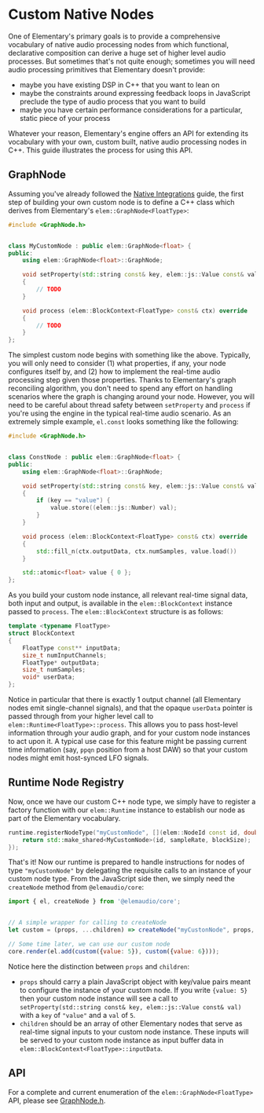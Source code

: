 # Custom Native Nodes

One of Elementary's primary goals is to provide a comprehensive vocabulary of
native audio processing nodes from which functional, declarative composition
can derive a huge set of higher level audio processes. But sometimes that's not
quite enough; sometimes you will need audio processing primitives
that Elementary doesn't provide:

* maybe you have existing DSP in C++ that you want to lean on
* maybe the constraints around expressing feedback loops in JavaScript preclude the type of audio process that you want to build
* maybe you have certain performance considerations for a particular, static piece of your process

Whatever your reason, Elementary's engine offers an API for extending its vocabulary
with your own, custom built, native audio processing nodes in C++. This guide
illustrates the process for using this API.

## GraphNode

Assuming you've already followed the [Native Integrations](./Native_Integrations.md) guide,
the first step of building your own custom node is to define a C++ class which
derives from Elementary's `elem::GraphNode<FloatType>`:


```cpp
#include <GraphNode.h>


class MyCustomNode : public elem::GraphNode<float> {
public:
    using elem::GraphNode<float>::GraphNode;

    void setProperty(std::string const& key, elem::js::Value const& val) override
    {
        // TODO
    }

    void process (elem::BlockContext<FloatType> const& ctx) override
    {
        // TODO
    }
};
```

The simplest custom node begins with something like the above. Typically, you will only need to
consider (1) what properties, if any, your node configures itself by, and (2) how to implement the
real-time audio processing step given those properties. Thanks to Elementary's graph reconciling algorithm,
you don't need to spend any effort on handling scenarios where the graph is changing around your node.
However, you will need to be careful about thread safety between `setProperty` and `process` if you're using
the engine in the typical real-time audio scenario. As an extremely simple example, `el.const` looks something
like the following:

```cpp
#include <GraphNode.h>


class ConstNode : public elem::GraphNode<float> {
public:
    using elem::GraphNode<float>::GraphNode;

    void setProperty(std::string const& key, elem::js::Value const& val) override
    {
        if (key == "value") {
            value.store((elem::js::Number) val);
        }
    }

    void process (elem::BlockContext<FloatType> const& ctx) override
    {
        std::fill_n(ctx.outputData, ctx.numSamples, value.load())
    }

    std::atomic<float> value { 0 };
};
```

As you build your custom node instance, all relevant real-time signal data, both input and output, is available
in the `elem::BlockContext` instance passed to `process`. The `elem::BlockContext` structure is as follows:

```cpp
template <typename FloatType>
struct BlockContext
{
    FloatType const** inputData;
    size_t numInputChannels;
    FloatType* outputData;
    size_t numSamples;
    void* userData;
};
```

Notice in particular that there is exactly 1 output channel (all Elementary nodes emit single-channel signals), and that the
opaque `userData` pointer is passed through from your higher level call to `elem::Runtime<FloatType>::process`. This allows you
to pass host-level information through your audio graph, and for your custom node instances to act upon it. A typical use case
for this feature might be passing current time information (say, `ppqn` position from a host DAW) so that your custom nodes
might emit host-synced LFO signals.

## Runtime Node Registry

Now, once we have our custom C++ node type, we simply have to register a factory function with our `elem::Runtime`
instance to establish our node as part of the Elementary vocabulary.

```cpp
runtime.registerNodeType("myCustomNode", [](elem::NodeId const id, double sampleRate, int const blockSize) {
    return std::make_shared<MyCustomNode>(id, sampleRate, blockSize);
});
```

That's it! Now our runtime is prepared to handle instructions for nodes of type `"myCustonNode"` by delegating the requisite
calls to an instance of your custom node type. From the JavaScript side then, we simply need the `createNode` method
from `@elemaudio/core`:

```js
import { el, createNode } from '@elemaudio/core';


// A simple wrapper for calling to createNode
let custom = (props, ...children) => createNode("myCustonNode", props, children);

// Some time later, we can use our custom node
core.render(el.add(custom({value: 5}), custom({value: 6})));
```

Notice here the distinction between `props` and `children`:
* `props` should carry a plain JavaScript object with key/value pairs
meant to configure the instance of your custom node. If you write `{value: 5}` then your custom node instance will see a call
to `setProperty(std::string const& key, elem::js::Value const& val)` with a `key` of `"value"` and a `val` of `5`.
* `children` should be an array of other Elementary nodes that serve as real-time signal inputs to your custom node instance. These
inputs will be served to your custom node instance as input buffer data in `elem::BlockContext<FloatType>::inputData`.


## API

For a complete and current enumeration of the `elem::GraphNode<FloatType>` API, please see [GraphNode.h](https://github.com/elemaudio/elementary/blob/main/runtime/GraphNode.h).
